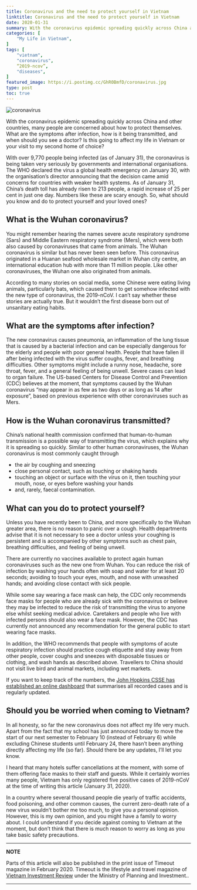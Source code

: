 ```yaml
---
title: Coronavirus and the need to protect yourself in Vietnam
linktitle: Coronavirus and the need to protect yourself in Vietnam
date: 2020-01-31
summary: With the coronavirus epidemic spreading quickly across China and other countries, many people are concerned about how to protect themselves. What are the symptoms after infection, how is it being transmitted, and when should you see a doctor? Is this going to affect my life in Vietnam or your visit to my second home of choice?
categories: [
    "My Life in Vietnam",
]
tags: [
    "vietnam",
    "coronavirus",
    “2019-ncov”,
    "diseases",
]
featured_image: https://i.postimg.cc/GhR0BmfD/coronavirus.jpg
type: post
toc: true
---
```

![coronavirus](https://i.postimg.cc/GhR0BmfD/coronavirus.jpg)

With the coronavirus epidemic spreading quickly across China and other countries, many people are concerned about how to protect themselves. What are the symptoms after infection, how is it being transmitted, and when should you see a doctor? Is this going to affect my life in Vietnam or your visit to my second home of choice?

With over 9,770 people being infected (as of January 31), the coronavirus is being taken very seriously by governments and international organisations. The WHO declared the virus a global health emergency on January 30, with the organisation’s director announcing that the decision came amid concerns for countries with weaker health systems. As of January 31, China’s death toll has already risen to 213 people, a rapid increase of 25 per cent in just one day. Numbers like these are scary enough. So, what should you know and do to protect yourself and your loved ones?

## What is the Wuhan coronavirus?
You might remember hearing the names severe acute respiratory syndrome (Sars) and Middle Eastern respiratory syndrome (Mers), which were both also caused by coronaviruses that came from animals. The Wuhan coronavirus is similar but has never been seen before. This coronavirus originated in a Huanan seafood wholesale market in Wuhan city centre, an international education hub with more than 11 million people. Like other coronaviruses, the Wuhan one also originated from animals.

According to many stories on social media, some Chinese were eating living animals, particularly bats, which caused them to get somehow infected with the new type of coronavirus, the 2019-nCoV. I can’t say whether these stories are actually true. But it wouldn’t the first disease born out of unsanitary eating habits.

## What are the symptoms after infection?
The new coronavirus causes pneumonia, an inflammation of the lung tissue that is caused by a bacterial infection and can be especially dangerous for the elderly and people with poor general health. People that have fallen ill after being infected with the virus suffer coughs, fever, and breathing difficulties. Other symptoms might include a runny nose, headache, sore throat, fever, and a general feeling of being unwell. Severe cases can lead to organ failure. The US-based Centers for Disease Control and Prevention (CDC) believes at the moment, that symptoms caused by the Wuhan coronavirus “may appear in as few as two days or as long as 14 after exposure”, based on previous experience with other coronaviruses such as Mers.

## How is the Wuhan coronavirus transmitted?
China’s national health commission confirmed that human-to-human transmission is a possible way of transmitting the virus, which explains why it is spreading so quickly. Similar to other human coronaviruses, the Wuhan coronavirus is most commonly caught through

* the air by coughing and sneezing
* close personal contact, such as touching or shaking hands
* touching an object or surface with the virus on it, then touching your mouth, nose, or eyes before washing your hands
* and, rarely, faecal contamination.

## What can you do to protect yourself?
Unless you have recently been to China, and more specifically to the Wuhan greater area, there is no reason to panic over a cough. Health departments advise that it is not necessary to see a doctor unless your coughing is persistent and is accompanied by other symptoms such as chest pain, breathing difficulties, and feeling of being unwell.

There are currently no vaccines available to protect again human coronaviruses such as the new one from Wuhan. You can reduce the risk of infection by washing your hands often with soap and water for at least 20 seconds; avoiding to touch your eyes, mouth, and nose with unwashed hands; and avoiding close contact with sick people.

While some say wearing a face mask can help, the CDC only recommends face masks for people who are already sick with the coronavirus or believe they may be infected to reduce the risk of transmitting the virus to anyone else whilst seeking medical advice. Caretakers and people who live with infected persons should also wear a face mask. However, the CDC has currently not announced any recommendation for the general public to start wearing face masks.

In addition, the WHO recommends that people with symptoms of acute respiratory infection should practice cough etiquette and stay away from other people, cover coughs and sneezes with disposable tissues or clothing, and wash hands as described above. Travellers to China should not visit live bird and animal markets, including wet markets.

If you want to keep track of the numbers, the [John Hopkins CSSE has established an online dashboard] that summarises all recorded cases and is regularly updated.

## Should you be worried when coming to Vietnam?
In all honesty, so far the new coronavirus does not affect my life very much. Apart from the fact that my school has just announced today to move the start of our next semester to February 10 (instead of February 6) while excluding Chinese students until February 24, there hasn’t been anything directly affecting my life (so far). Should there be any updates, I’ll let you know.

I heard that many hotels suffer cancellations at the moment, with some of them offering face masks to their staff and guests. While it certainly worries many people, Vietnam has only registered five positive cases of 2019-nCoV at the time of writing this article (January 31, 2020).

In a country where several thousand people die yearly of traffic accidents, food poisoning, and other common causes, the current zero-death rate of a new virus wouldn’t bother me too much, to give you a personal opinion. However, this is my own opinion, and you might have a family to worry about. I could understand if you decide against coming to Vietnam at the moment, but don’t think that there is much reason to worry as long as you take basic safety precautions.

---
**NOTE**

Parts of this article will also be published in the print issue of Timeout magazine in February 2020. Timeout is the lifestyle and travel magazine of [Vietnam Investment Review] under the Ministry of Planning and Investment..

---

[John Hopkins CSSE has established an online dashboard]: https://gisanddata.maps.arcgis.com/apps/opsdashboard/index.html?fbclid=IwAR2lSzdIJp5P0oqTeP1pB_gHxqH_GQyHN0pnZA-aCg_6sQbP3MIVrP1uTck#/bda7594740fd40299423467b48e9ecf6
[Vietnam Investment Review]: https://www.vir.com.vn/
